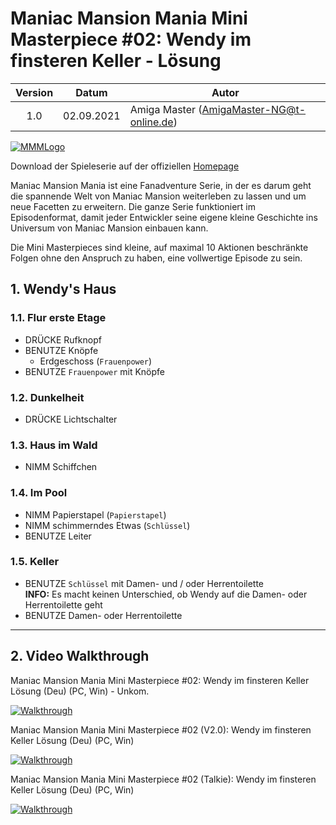 # Maniac Mansion Mania Mini Masterpiece #02: Wendy im finsteren Keller - Lösung

| Version | Datum      | Autor                                     |
|:-------:|------------|-------------------------------------------|
|   1.0   | 02.09.2021 | Amiga Master (AmigaMaster-NG@t-online.de) |

[![MMMLogo](https://www.maniac-mansion-mania.com/banner/banner.png)](https://www.maniac-mansion-mania.com)

Download der Spieleserie auf der offiziellen [Homepage](https://www.maniac-mansion-mania.com)

Maniac Mansion Mania ist eine Fanadventure Serie, in der es darum geht die spannende Welt von Maniac Mansion weiterleben zu lassen und um neue Facetten zu erweitern. Die ganze Serie funktioniert im Episodenformat, damit jeder Entwickler seine eigene kleine Geschichte ins Universum von Maniac Mansion einbauen kann.

Die Mini Masterpieces sind kleine, auf maximal 10 Aktionen beschränkte Folgen ohne den Anspruch zu haben, eine vollwertige Episode zu sein.

## 1. Wendy's Haus

### 1.1. Flur erste Etage

- DRÜCKE Rufknopf
- BENUTZE Knöpfe
  - Erdgeschoss (`Frauenpower`)
- BENUTZE `Frauenpower` mit Knöpfe

### 1.2. Dunkelheit

- DRÜCKE Lichtschalter

### 1.3. Haus im Wald

- NIMM Schiffchen

### 1.4. Im Pool

- NIMM Papierstapel (`Papierstapel`)
- NIMM schimmerndes Etwas (`Schlüssel`)
- BENUTZE Leiter

### 1.5. Keller

- BENUTZE `Schlüssel` mit Damen- und / oder Herrentoilette  
  **INFO:** Es macht keinen Unterschied, ob Wendy auf die Damen- oder Herrentoilette geht
- BENUTZE Damen- oder Herrentoilette

--------------------------------------------------------------------------------

## 2. Video Walkthrough

Maniac Mansion Mania Mini Masterpiece #02: Wendy im finsteren Keller Lösung (Deu) (PC, Win) - Unkom.

[![Walkthrough](https://img.youtube.com/vi/u4NbuBvi9kk/0.jpg)](https://www.youtube.com/watch?v=u4NbuBvi9kk)

Maniac Mansion Mania Mini Masterpiece #02 (V2.0): Wendy im finsteren Keller Lösung (Deu) (PC, Win)

[![Walkthrough](https://img.youtube.com/vi/NwSkKjYDkSU/0.jpg)](https://www.youtube.com/watch?v=NwSkKjYDkSU)

Maniac Mansion Mania Mini Masterpiece #02 (Talkie): Wendy im finsteren Keller Lösung (Deu) (PC, Win)

[![Walkthrough](https://img.youtube.com/vi/Tln5zAj7XjY/0.jpg)](https://www.youtube.com/watch?v=Tln5zAj7XjY)
